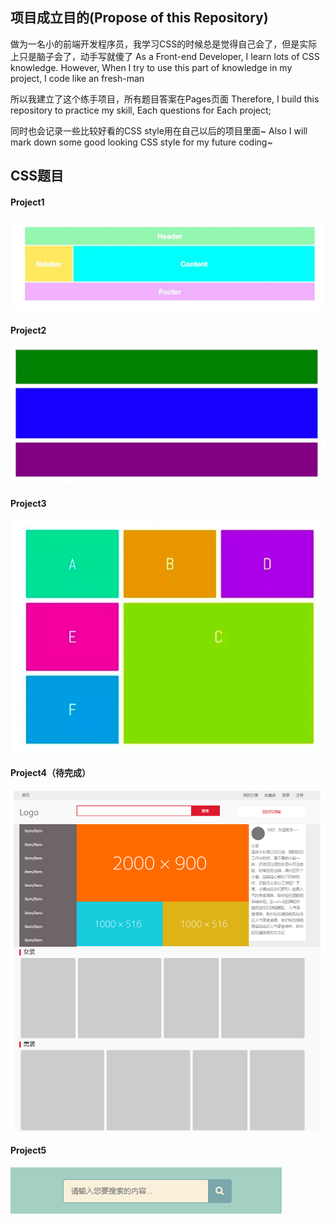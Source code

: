 ## 项目成立目的(Propose of this Repository)

做为一名小的前端开发程序员，我学习CSS的时候总是觉得自己会了，但是实际上只是脑子会了，动手写就傻了
As a Front-end Developer, I learn lots of CSS knowledge. However, When I try to use this part of knowledge in my project, I code like an fresh-man

所以我建立了这个练手项目，所有题目答案在Pages页面
Therefore, I build this repository to practice my skill, Each questions for Each project;

同时也会记录一些比较好看的CSS style用在自己以后的项目里面~
Also I will mark down some good looking CSS style for my future coding~



## CSS题目

#### Project1
![project](./pic/project1.png)

#### Project2
![project](./pic/project2.png)

#### Project3
![project](./pic/project3.png)

#### Project4（待完成）
![project](./pic/project4.png)

#### Project5
![project5](./pic/project5.png)

